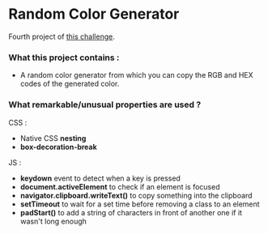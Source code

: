 # Random Color Generator

Fourth project of [this challenge](https://github.com/Rekuiem84/personal-challenge).

### What this project contains :

- A random color generator from which you can copy the RGB and HEX codes of the generated color.

### What remarkable/unusual properties are used ?

CSS :

- Native CSS **nesting**
- **box-decoration-break**

JS :

- **keydown** event to detect when a key is pressed
- **document.activeElement** to check if an element is focused
- **navigator.clipboard.writeText()** to copy something into the clipboard
- **setTimeout** to wait for a set time before removing a class to an element
- **padStart()** to add a string of characters in front of another one if it wasn't long enough
